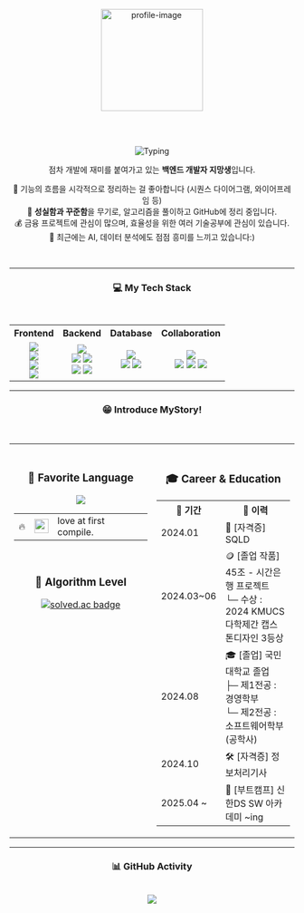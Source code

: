 
<!-- ✅ 상단: 사진 + 타이핑 + 소개글 (중앙 정렬) -->
<div align="center">
  <br>
  <img src="https://github.com/user-attachments/assets/15ec8bb8-cc08-4d95-bf59-12e3930a8b9c" width="180" alt="profile-image"/>

  <br><br>

![Typing](https://readme-typing-svg.herokuapp.com?font=Press+Start+2P&speed=1&pause=700&color=32CD32&center=true&vCenter=true&width=480&lines=Welcome+to+my+World!;Say+hi+to+my+pup👋🏻+🐶)

  <p>점차 개발에 재미를 붙여가고 있는 <strong>백엔드 개발자 지망생</strong>입니다.</p>

  🎱  기능의 흐름을 시각적으로 정리하는 걸 좋아합니다 (시퀀스 다이어그램, 와이어프레임 등)<br>
  🧠 <strong>성실함과 꾸준함</strong>을 무기로, 알고리즘을 풀이하고 GitHub에 정리 중입니다.  
  💰 금융 프로젝트에 관심이 많으며, 효율성을 위한 여러 기술공부에 관심이 있습니다.<br>
  🤖 최근에는 AI, 데이터 분석에도 점점 흥미를 느끼고 있습니다:)

  <br>
</div>

---
<div align="center">

 <h3>💻 My Tech Stack</h3>
 <br>
      <table align="center">
  <tr>
    <th>Frontend</th>
    <th>Backend</th>
    <th>Database</th>
    <th>Collaboration</th>
  </tr>
  <tr>
    <td align="center">
      <img src="https://img.shields.io/badge/HTML5-E34F26?style=for-the-badge&logo=html5&logoColor=white"/><br>
      <img src="https://img.shields.io/badge/Figma-F24E1E?style=for-the-badge&logo=figma&logoColor=white"/><br>
      <img src="https://img.shields.io/badge/Flutter-02569B?style=for-the-badge&logo=flutter&logoColor=white"/><br>
      <img src="https://img.shields.io/badge/Dart-0175C2?style=for-the-badge&logo=dart&logoColor=white"/>
    </td>
    <td align="center">
      <img src="https://img.shields.io/badge/Java-ED8B00?style=for-the-badge&logo=openjdk&logoColor=white"/><br>
      <img src="https://img.shields.io/badge/Servlet-3C78D8?style=for-the-badge&logo=java&logoColor=white"/>
      <img src="https://img.shields.io/badge/JSP-007396?style=for-the-badge&logo=java&logoColor=white"/><br>
      <img src="https://img.shields.io/badge/Spring-6DB33F?style=for-the-badge&logo=spring&logoColor=white"/>
      <img src="https://img.shields.io/badge/Spring%20Boot-6DB33F?style=for-the-badge&logo=springboot&logoColor=white"/>
    </td>
    <td align="center">
      <img src="https://img.shields.io/badge/MySQL-00000F?style=for-the-badge&logo=mysql&logoColor=white"/><br>
      <img src="https://img.shields.io/badge/Oracle-F80000?style=for-the-badge&logo=oracle&logoColor=white"/>
      <img src="https://img.shields.io/badge/MariaDB-003545?style=for-the-badge&logo=mariadb&logoColor=white"/>
    </td>
    <td align="center">
      <img src="https://img.shields.io/badge/Discord-5865F2?style=for-the-badge&logo=discord&logoColor=white"/><br>
      <img src="https://img.shields.io/badge/Notion-000000?style=for-the-badge&logo=notion&logoColor=white"/>
      <img src="https://img.shields.io/badge/Jira-0052CC?style=for-the-badge&logo=jira&logoColor=white"/>
      <img src="https://img.shields.io/badge/Trello-0052CC?style=for-the-badge&logo=trello&logoColor=white"/>
    </td>
  </tr>
</table>
</div>
<!-- ✅ 하단: 좌우 2단 정렬 (Tech Stack | Favorite + Career 등) -->

---

<div align="center">
 
<h3>😁 Introduce MyStory!</h3>
 <br>
<table>
  <tr>
    <td width="50%" valign="top">
     <div align="center">
       <br>
       <h3>🌟 Favorite Language</h3>
      <p>
        <img src="https://github-readme-stats.vercel.app/api/top-langs/?username=sunJ0120&layout=compact&theme=tokyonight" />
        <table align="center">
          <tr>
            <td>
              🔥
            </td>
            <td>
              <img src="https://img.shields.io/badge/Java-ED8B00?style=flat-square&logo=openjdk&logoColor=white" height="25" />
            </td>
            <td style="vertical-align: middle; padding-left: 8px;">
              <span style="font-size: 16px;">love at first compile.</span>
            </td>
          </tr>
        </table>
      </p>
         <br>
        <h3>🧩 Algorithm Level</h3>
          <a href="https://solved.ac/sspure123">
            <img src="http://mazassumnida.wtf/api/v2/generate_badge?boj=sspure123" alt="solved.ac badge"/>
          </a>
       </div>
       <div align="center">
         <br>
          </div>
      <br>
    </td>
    <td width="50%" valign="top">
      <br>
      <div align="center">
      <h3>🎓 Career & Education</h3>
      <table align="center">
  <tr>
    <th>📅 기간</th>
    <th>📌 이력</th>
  </tr>
  <tr>
    <td>2024.01</td>
    <td>📜 [자격증] SQLD</td>
  </tr>
  <tr>
    <td>2024.03~06</td>
    <td>
    🪙 [졸업 작품] 45조 - 시간은행 프로젝트<br>
    └─ 수상 : 2024 KMUCS 다학제간 캡스톤디자인 3등상
    </td>
  </tr>
  <tr>
    <td>2024.08</td>
    <td>
    🎓 [졸업] 국민대학교 졸업<br>
    ├─ 제1전공 : 경영학부<br>
    └─ 제2전공 : 소프트웨어학부 (공학사)
    </td>
  </tr>
  <tr>
    <td>2024.10</td>
    <td>🛠 [자격증] 정보처리기사</td>
  </tr>
  <tr>
    <td>2025.04 ~</td>
    <td>🏫 [부트캠프] 신한DS SW 아카데미 ~ing</td>
  </tr>
</table>
        <div>
    </td>
</table>
</div>
        
---

<!-- ✅ 하단 단독: 알고리즘 / 활동 그래프 -->
<div align="center">


  <h3>📊 GitHub Activity</h3>
    <br>
  <img src="https://github-readme-activity-graph.vercel.app/graph?username=sunJ0120&theme=tokyo-night&hide_border=true" />

</div>


